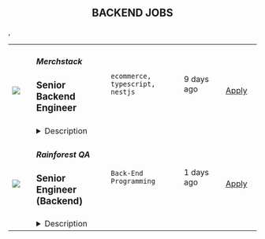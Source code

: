 <div align="center"><h2>BACKEND JOBS</h2></div><table><tr>
                <td width="100" height="100" rowspan="2">
                    <img src=https://remoteOK.com/assets/img/jobs/719be6167564fc43e3ea37e75e0712711656929871.png>
                </td>
                <td width="300">
                    <h5>Merchstack</h5>
                    <h3>
					Senior Backend Engineer				</h3>
                </td>
                <td width="300">
                    <code>ecommerce, typescript, nestjs</code>
                </td>
                <td width="200">
                <text>9 days ago</text>
                </td>
                <td width="100" rowspan="2">
                <a href=https://remoteOK.com/jobs/111502 align="right" target="_blank">Apply</a>
                </td>
            </tr>
            <tr>
                <td colspan="3">
                <details><summary>Description</summary>
                <p>Merchstack is looking for an experienced backend engineer to help architect, build, and evolve our SaaS product on the backend. Weâre seeking engineers who think about the backend in terms of systems, reuse, flexibility, and performance.</p><p>To succeed in this role, you will need a breadth of experience working in modelling data structures for data-rich applications, a passion for object-oriented design patterns and an unparalleled ability to think about individual work items, holistically across the design of the entire application.</p><h2>What youâll do</h2><ul><li>Design and implement new GraphQL queries and mutations to either meet customer demand or UI/UX requirements.</li><li>Contribute to the overall stability and performance of our application.</li><li>Optimize our application for maximum speed and scalability.</li><li>Build new data providers for Merchstack in the form of composable plugins.</li><li>Take ownership of dependencies in our code base i.e. ensuring that we are reasonably patched.</li><li>Work with the VP of Engineering to plan out new prospective pieces of work ahead of time, such as architectural design and infrastructure requirements.</li><li>Work with DevOps / DBA functions to ensure that new and existing features are being backed and observed by appropriate hardware/infrastructure.</li></ul><h2>The Stack</h2><ul><li>Typescript, NestJS</li><li>SQL / TypeORM</li><li>Apollo GraphQL</li><li>ElasticSearch</li><li>Redis</li><li>AWS / Elastic Kubernetes Service</li></ul><h2>What we look for</h2><ul><li>4+ years building object-oriented data-driven applications at scale.</li><li>Confident in leveraging relational data sources at scale, this includes but is not limited to a deep understanding of data cardinality, data structures and efficient client-side memory management for large datasets and fast-moving dimensions.</li><li>Experience leveraging IoC containers for dependency injection, with a full understanding of the 3 main dependency injection lifecycles.</li><li>Advanced Typescript knowledge and desire to use more advanced Typescript concepts to reduce boiler-plate.</li><li>Will not write O(n!) code.</li><li>Good understanding of Internet protocols: TCP/IP, HTTP, WebSocket and demonstratable web performance tuning skills</li><li>Knowledge of the software development lifecycle (version control, tooling, testing, etc.)</li><li>An active Github account, showcasing your own projects</li><li>Deep experience leveraging ORMs for data modelling and data access concerns. Should understand both the pros and cons of using an ORM vs. raw queries.</li><li>Has worked with one or all of the following: NestJS, TypeORM, Apollo GraphQL</li></ul><h2>Bonus points</h2><ul><li>Any experience in another exclusively OOP C-like language, for instance: C# or Java.</li><li>Elasticsearch</li><li>Functional understanding of service-based architecture.</li><li>Packaging container-based applications with an emphasis on small footprints.</li></ul><h2>About you</h2><ul><li>You are detail-oriented and focus on delivering seamless, reliable experiences.</li><li>You care about code quality and are committed to writing strongly typed, well-tested code.</li><li>You are intrinsically motivated, able to manage your time, and enjoy working with a distributed team across the globe.</li><li>You believe in asking for help and helping others when they ask, never throwing a problem over the wall</li><li>You approach problems with curiosity, creativity, and flexibility.</li><li>You strive to foster relationships in order ensure healthy debate.</li><li>You show gratitude and give back.</li></ul><h2>About Merchstack</h2><p>Merchstack partners with companies on their journey to build, launch, and scale modern eCommerce stores. We work with market-leading technologies and our own internal products to help our customers achieve ambitious digital experiences and unlock new growth opportunities. We are a remote-only company with employees all over the world, including the Philippines, the United States, Canada, Spain, and the United Kingdom. We are a small team with big ambitions and value people who are driven towards delivery and thrive on autonomy and trust.</p>
                </details>
                </td>
            </tr>,<tr>
                <td width="100" height="100" rowspan="2">
                    <img src=https://weworkremotely.com/assets/IsotypeV2-1ebe3dd57673f3e8d02b7490bc0faaef55d6a95d3a4aaf17298bd3ed503ae7fe.svg>
                </td>
                <td width="300">
                    <h5>Rainforest QA</h5>
                    <h3> Senior Engineer (Backend)</h3>
                </td>
                <td width="300">
                    <code>Back-End Programming</code>
                </td>
                <td width="200">
                <text>1 days ago</text>
                </td>
                <td width="100" rowspan="2">
                <a href=https://weworkremotely.com/remote-jobs/rainforest-qa-senior-engineer-backend-2 align="right" target="_blank">Apply</a>
                </td>
            </tr>
            <tr>
                <td colspan="3">
                <details><summary>Description</summary>
                

<p>
  <strong>Headquarters:</strong> Remote
    <br /><strong>URL:</strong> <a href="https://www.rainforestqa.com/">https://www.rainforestqa.com/</a>
</p>

<div><strong>About Rainforest</strong></div><div>Rainforest QA is a distributed company full of smart, capable people from around the world who enjoy working together to make our customers successful.</div><div><br></div><div>Our mission is to make product quality accessible for every software company. The Rainforest QA solution combines no-code test automation and crowdsourced testing in a single, one-of-a-kind QA platform, allowing anyone to get the exact insights they need to release with quality, quickly.  </div><div><br></div><div><strong>About the Team</strong></div><div>As a Senior Engineer at Rainforest QA you'll be part of an experienced and diverse team with members all over the world.</div><div><br></div><div>We were built as a distributed team from the beginning and we've committed to implementing tools and processes that allow for and support continuous and effective communication across the world.<br><br><strong>About the Role</strong>
</div><ul>
<li>Work on our main app, which contains the majority of our business logic and is written in Ruby-on-Rails and backed by PostgreSQL and Redis</li>
<li>Work on numerous support services (including our work scheduler and VM management system - both of which manage hundreds of thousands of requests a day) written in a variety of languages (Elixir, Golang, Crystal, Node, Python) chosen because of their suitability to the problem the service is solving</li>
<li>Work on internal tooling to improve the development experience of other engineers and ship faster and safer</li>
<li>Collaborate with product managers and our customer facing teams to analyze customer problems and design high impact features</li>
<li>Lead projects to implement those features</li>
<li>Help other team members to achieve their goals</li>
<li>Continuously learn about new technologies and ways to solve problems</li>
<li>Work with our customer facing teams to triage, troubleshoot, and fix bugs</li>
<li>Write unit and integration tests (using our own product!) to ship high quality software</li>
</ul><div><strong>About You</strong></div><ul>
<li>Extensive experience in Ruby (or equivalent dynamic language) and be extremely knowledgeable of the language and associated ecosystem</li>
<li>Extensive experience in Ruby on Rails (or equivalent framework) and be extremely knowledgeable of the framework and associated ecosystem</li>
<li>Experience in writing and debugging SQL</li>
<li>Enthusiasm for building applications using tools like Ruby on Rails, Golang, Elixir, React, PostgreSQL, Redis, BigQuery, and Kubernetes - amongst others</li>
<li>Practical experience of working on a React codebase</li>
<li>Even though this position is mainly backend focused, we expect you to have some grasp of the whole stack to be able to effectively communicate with engineers across the team, and can make frontend or infrastructure changes when the situation calls for it</li>
<li>Professional experience in engineering SaaS products</li>
<li>Experience leading projects with teams</li>
<li>An ownership mindset: you should look not only at what you’re asked to do, but ask why you’re doing it and how it impacts on the rest of the product, our customers, and whether it makes sense. We expect you to be responsible for your work and to resolve any bugs you might ship</li>
<li>Excitement to learn</li>
<li>Excellent communication skills and able to give and receive constructive feedback</li>
<li>Happy to review code and have your code reviewed</li>
<li>Can work effectively remotely with remote team members (we are a fully distributed company)</li>
<li>Comfortable working in a large codebase with many stakeholders</li>
</ul><div>How we’ll reward you</div><ul>
<li>Competitive salary plus equity.</li>
<li>100% company-paid medical, dental, and vision insurance coverage for employees, 75% for dependents (U.S., only).</li>
<li>Unlimited paid time-off (PTO).</li>
<li>A weekly allowance for lunches and a monthly allowance for remote office supplies or personal development.</li>
<li>Semi-annual company off-sites in exciting destinations around the world.</li>
<li>12 weeks of paid maternity leave and 8 weeks of paid leave for supporting parents.</li>
<li>401k (U.S., only).</li>
</ul><div>
<br><strong>A Note on Diversity and Inclusion</strong>
</div><div>At Rainforest we believe that diverse teams improve our business. We are an equal opportunity employer and do not discriminate on the basis of race, religion, color, nationality, gender, sexual orientation, age, marital status, veteran status, or disability status.</div><div><br></div><div>Due to employment laws, we are unable to hire individuals internationally located in these following countries at this time: China, France, Iran, Egypt, Russia.</div><div>
<br><br>
</div>

<p><strong>To apply:</strong> <a href="https://weworkremotely.com/remote-jobs/rainforest-qa-senior-engineer-backend-2">https://weworkremotely.com/remote-jobs/rainforest-qa-senior-engineer-backend-2</a></p>

                </details>
                </td>
            </tr>,<tr>
                <td width="100" height="100" rowspan="2">
                    <img src=https://wwr-pro.s3.amazonaws.com/logos/0016/3787/logo.gif>
                </td>
                <td width="300">
                    <h5>Greenback Expat Tax Services</h5>
                    <h3> Remote US Expat Tax Accountant Contractor</h3>
                </td>
                <td width="300">
                    <code>Management and Finance</code>
                </td>
                <td width="200">
                <text>33 days ago</text>
                </td>
                <td width="100" rowspan="2">
                <a href=https://weworkremotely.com/remote-jobs/greenback-expat-tax-services-remote-us-expat-tax-accountant-contractor align="right" target="_blank">Apply</a>
                </td>
            </tr>
            <tr>
                <td colspan="3">
                <details><summary>Description</summary>
                <img src="https://we-work-remotely.imgix.net/logos/0016/3787/logo.gif?ixlib=rails-4.0.0&w=50&h=50&dpr=2&fit=fill&auto=compress" />

<p>
  <strong>Headquarters:</strong> Remote
    <br /><strong>URL:</strong> <a href="https://www.greenbacktaxservices.com/">https://www.greenbacktaxservices.com/</a>
</p>

<div> </div><div>
<strong>Greenback Expat Tax Services</strong> is a company that specializes in preparing tax returns for Americans living overseas. We are a highly energetic, positive, resourceful team working virtually across the globe. We believe that executional excellence is key to success.<br><br>
</div><div>At Greenback, we provide you with the tools that you need to be successful and we bring our clients to you so that you can focus on preparing expat taxes and providing exceptional customer care!<br><br>
</div><div>This is not a traditional JOB- it’s more like a business partnership- and is ideally suited for those folks who love the idea of their earning potential being tied to their individual accomplishments, are obsessively organized and have a natural flair for customer care.<br><br>
</div><div><strong>What we’re looking for:</strong></div><ul>
<li>CPAs or EAs with 3-5 years of experience preparing US expat tax returns, including specific experience with the additional forms and schedules required for expats (1116, 2555, FinCen 114, 5471, 3520, etc.)</li>
<li>People who are comfortable managing their own schedule and workload. There are no set hours- you get paid for the work you do and your results. You take on as many customers as you choose (we pre-agree annual targets)</li>
<li>People who see technology as an enabler and embrace it fully. We use state of the art systems (Salesforce, Box, ProSeries, and Lacerte).</li>
<li>People who are extremely organized, especially in managing around deadlines. This is a deadline-driven business, so anyone who gets frazzled near a tax deadline or disorganized will struggle.</li>
<li>Strong attention to detail. Mistakes on tax returns are not cool. We need people who make sure there’s never an error or an oversight.</li>
</ul><div><strong><br>Why work with Greenback?</strong></div><ul>
<li>Again, this is not a traditional 9 to 5. No one has set hours- you have specific responsibilities and obligations related to the timeliness of customer care, but it’s up to you to set a schedule that meets those timings.</li>
<li>
<strong>No office/no commute.</strong> You have the ultimate <strong>flexibility</strong> to decide where you work from and when you work. Want to spend tax season in your home office and the slower season working a lighter load from Mexico or Bali or the coast of Spain? Many on our team do just that.</li>
<li>You get paid directly in proportion to how many tax returns you complete. Your earning potential is unlimited and a good number of the accountants on our team earn six figures. However, this is also very personal and is directly in relation to your skillset. If you’re a hustler, have high expertise in US expat tax prep, work hard and stay organized, this is a great opportunity for you.</li>
<li>We have frequent bonus opportunities for excellence in staying organized, timeliness, and attention to detail. We’ve heard our accountants described as <strong>“personal tax time hero’s”</strong>-we compensate accountants above the standard per return pay for above and beyond customer care</li>
<li>This opportunity is an ideal fit for people who are happy to work on their own, but don’t want to manage the business logistics like marketing, customer acquisition, billing, customer service, etc</li>
<li>We’re maniacal about customer care- we expect everyone to have an experience with us that makes them want to go straight out and tell their friends how wonderful Greenback is. Accountants who feel that’s important thrive with us and love how happy their customers are at the end of each tax season.</li>
<li>You will have <strong>access to a peer group of 30+ accountants</strong> that are the best in the industry in regards to not just US expat taxes, but also customer-centricity.</li>
</ul><div><br></div><div>And the best news is- we’re hiring! The business is growing rapidly, and we’re looking to bring in 5-10 more accountants this year alone. Apply today!!! To apply, take the following steps:</div><ul>
<li>Fill out our online assessment (see link below!)</li>
<li>Attach to the online form your resume/CV or Linkedin profile.</li>
</ul><div><br></div><div>Location: United States<br>Candidates can be based anywhere in the world, this position is virtual/work from home. <br><br><br>
</div>

<p><strong>To apply:</strong> <a href="https://weworkremotely.com/remote-jobs/greenback-expat-tax-services-remote-us-expat-tax-accountant-contractor">https://weworkremotely.com/remote-jobs/greenback-expat-tax-services-remote-us-expat-tax-accountant-contractor</a></p>

                </details>
                </td>
            </tr>,<tr>
                <td width="100" height="100" rowspan="2">
                    <img src=https://weworkremotely.com/assets/IsotypeV2-1ebe3dd57673f3e8d02b7490bc0faaef55d6a95d3a4aaf17298bd3ed503ae7fe.svg>
                </td>
                <td width="300">
                    <h5>Chili Piper</h5>
                    <h3> Back End Engineer</h3>
                </td>
                <td width="300">
                    <code>Back-End Programming</code>
                </td>
                <td width="200">
                <text>211 days ago</text>
                </td>
                <td width="100" rowspan="2">
                <a href=https://weworkremotely.com/remote-jobs/chili-piper-back-end-engineer-2 align="right" target="_blank">Apply</a>
                </td>
            </tr>
            <tr>
                <td colspan="3">
                <details><summary>Description</summary>
                

<p>
  <strong>Headquarters:</strong> One Dock 72 Way Brooklyn, NY 11205
    <br /><strong>URL:</strong> <a href="https://www.chilipiper.com/">https://www.chilipiper.com/</a>
</p>

<div>
<em>**Please note: this role is </em><strong><em>non-US</em></strong><em> only**</em><br><br>Chili Piper is seeking talented, motivated engineers to join our fully remote team building interactive data applications. As a part of our growing back-end team, you will collaborate with others throughout our organization and technology stack to build products that are revolutionizing the way our clients achieve their business goals.<br><br>
</div><div>
<br>On the back-end team, we invite you to bring your experience and perspective to conversations about the future growth of our applications and environment. We work closely together, with a healthy and non-combative review process aimed at improving code as well as developing each other’s skills. In short, we strive to write solid, thoroughly tested, and readable code; and we are seeking a new contributor to our already highly effective team.<br><br>
</div><div>
<strong><em><br>What You'll Do</em></strong> <br><br>
</div><ul>
<li>Build API to a multi-tenant backend services to enable easy access by internal applications, clients, and partners</li>
<li>Continuously integrate and ship code into the cloud environment</li>
<li>Develop applications from ground up using a modern technology stack such as Scala, Akka, Play NoSQL</li>
<li>Participate in defining the architecture of modern tools and runtime for operating your code such as GCP, Docker, Kubernetes</li>
<li>Work directly with Product Owners to deliver products in a collaborative and agile environment</li>
<li>As a part of growing team, you will collaborate with engineers  throughout our organization and technology stack to build products that are revolutionizing the way our clients achieve their business goals</li>
</ul><div>
<strong><em><br>Who You Are<br></em></strong><br>
</div><ul>
<li>You are passionate to be part of cutting edge projects and are motivated by delivering world-class products with great architecture on an aggressive schedule</li>
<li>You are not intimidated by challenges; thrives even under pressure; are passionate about your craft; and hyper focused on delivering exceptional results</li>
<li>You love to learn new technologies and mentor engineers to raise the bar on your team</li>
<li>You use, or are passionate about learning, functional programming the right way, GCP, Docker, Scala, Akka, Mong</li>
<li>Not afraid of implementing UI for new and existing features</li>
</ul><div>
<strong><br>Qualifications<br></strong><br>
</div><div>
<strong><em><br>What We're Looking For<br></em></strong><br>
</div><ul>
<li>4+ years of full stack development experience</li>
<li>2+ years of experience in Scala</li>
<li>Experience working with Play Scala or Akka HTTP</li>
<li>Experience in designing API and documenting them</li>
<li>Experience in Unix/Linux including basic commands and scripting</li>
<li>Solid understanding of continuous integration, deployment and monitoring</li>
<li>Excellent communication skills</li>
<li>Passion for Chili Piper Values of Help, Innovate, Have Fun</li>
<li>Thrive in a fast pace environment with ability to prioritize and multi-task on the fly</li>
<li>Resourcefulness, creativity and strategic thinking for troubleshooting problems</li>
<li>Self motivated and self-directed; Fast learner</li>
<li>Strong English communication and documentation skills</li>
<li>Ability to work in a dynamic environment in which the requirements are not always well defined and priorities change frequently</li>
<li>Strong attention to detail and documentation</li>
<li>Comfortable in supporting and working with global customers across many time zones</li>
</ul><div>
<strong><br>Additional Information<br></strong><br>
</div><div>
<strong><em><br>How We Work<br></em></strong><br>
</div><ul>
<li>
<strong>Freedom and flexibility.</strong> We’re a 100% distributed team working from around the world. <strong><em>Our team members can work from wherever they want</em></strong> in the world, as long as they show up on our weekly all hands meeting on Zoom.</li>
<li>
<strong>Solve interesting problems.</strong> The software landscape has exploded. There are dozens of solutions for each problem. We want to be different. We come up with new angles on existing problems or invent better solutions to help companies with their sales and marketing. Then we turn these ideas into beautiful, smart software.</li>
<li>
<strong>Autonomy and ownership.</strong> Working on a distributed team means you don’t have someone micromanaging you or looking over your shoulder to make sure you’re getting things done. We’re a team of do-ers who take full ownership for their results.</li>
<li>
<strong>Be helpful.</strong> Our first value as a company is help. Help our customers be successful. Help our prospects get the right information and make the right decision whether or not it includes our products. Help our team members reach their full potential.</li>
</ul><div>
<strong><em><br>The Perks<br></em></strong><br>
</div><ul>
<li>Unlimited Vacation</li>
<li>Generous Health, Dental, and Vision Insurance</li>
<li>WeWork membership so you can work from anywhere</li>
<li>Any equipment/software/tech that you need to do your job</li>
</ul>

<p><strong>To apply:</strong> <a href="https://weworkremotely.com/remote-jobs/chili-piper-back-end-engineer-2">https://weworkremotely.com/remote-jobs/chili-piper-back-end-engineer-2</a></p>

                </details>
                </td>
            </tr>,<tr>
                <td width="100" height="100" rowspan="2">
                    <img src=https://remotive.com/job/1298840/logo>
                </td>
                <td width="300">
                    <h5>SportyBet </h5>
                    <h3>Backend Engineer </h3>
                </td>
                <td width="300">
                    <code>apache,AWS,backend,cloud</code>
                </td>
                <td width="200">
                <text>12 days ago</text>
                </td>
                <td width="100" rowspan="2">
                <a href=https://remotive.com/remote-jobs/software-dev/backend-engineer-1298840 align="right" target="_blank">Apply</a>
                </td>
            </tr>
            <tr>
                <td colspan="3">
                <details><summary>Description</summary>
                <p><span style="font-weight: 600; -webkit-font-smoothing: antialiased;">Sporty's sites are some of the most popular on the internet, consistently staying in Alexa's list of top websites for the countries they operate in.</span></p>
 
<p>In this role, you’ll be responsible for developing microservices in a distributed deployment environment with an emphasis on containerisation with Docker and K8S. You won’t just be writing simple CRUD applications, but instead will be working on the core logic of complex systems that are accessed millions of times a day. We wrote our system from scratch about 3 years ago, so you’ll be working with the latest technology and won’t have to worry about decades old legacy code.</p>
 
<p>A willingness to work in Springboot is fine - as long as you are willing to learn and have demonstrable experience in an object-oriented programming language.<br><br>We are hiring for both Mid and Senior level Engineers </p>
 
<p><span style="font-weight: 600; -webkit-font-smoothing: antialiased;">Our Stack (we don't expect you to have all of these)<br><br></span></p>
<ul><li><span style="color: var(--remotive-chocolate);">Backend Application Framework: Spring Boot (Java Config + Embedded Tomcat)</span></li><li><span style="color: var(--remotive-chocolate);">Micro Service Framework: Spring Cloud Dalston (Netflix Eureka + Netflix Zuul + Netflix Ribbon + Feign)</span></li><li><span style="color: var(--remotive-chocolate);">Database Sharding Middleware: Lede Cetus</span></li><li><span style="color: var(--remotive-chocolate);">Database: MySQL and Oracle,Mybatis, Druid</span></li><li><span style="color: var(--remotive-chocolate);">Public Cache: AWS ElastiCache + Redis</span></li><li><span style="color: var(--remotive-chocolate);">Message Queue: Apache RocketMQ</span></li><li><span style="color: var(--remotive-chocolate);">Distributed Scheduling: Dangdang Elastic Job</span></li><li><span style="color: var(--remotive-chocolate);">Data Index and Search: ElasticSearchLog</span></li><li><span style="color: var(--remotive-chocolate);">Real-time Visualization: ElasticSearch + Logstash + Kibana</span></li><li><span style="color: var(--remotive-chocolate);">Business Monitoring: Graphite + Grafana</span></li><li><span style="color: var(--remotive-chocolate);">Cluster Monitoring: Zabbix + AWS Cloudwatch</span></li><li><span style="color: var(--remotive-chocolate);">Tasking: Elastic Job</span></li><li><span style="color: var(--remotive-chocolate);">Server: Netty </span></li></ul><span style="color: var(--remotive-chocolate);"><br></span>
<p><span style="font-weight: 600; -webkit-font-smoothing: antialiased;">Responsibilities</span></p>
 
<ul>
<li>Develop highly-scalable mobile internet backends for millions of users</li>
<li>Work with Product Owners and other development team members to determine new features and user stories needed in new / revised applications or large/complex development projects</li>
<li>Participate in code reviews with peers and managers to ensure that each increment adheres to original vision as described in the user story and all standard resource libraries and architecture patterns as appropriate</li>
<li>Respond to support calls for applications in production for quick diagnosis and repair to keep things running smoothly for users</li>
<li>Participate in all team ceremonies including planning, grooming, product demonstration and team retrospectives</li>
<li>Mentoring less experienced team members </li>
</ul>
 
<p><span style="font-weight: 600; -webkit-font-smoothing: antialiased;">Requirements</span></p>
 
<ul>
<li>Preferred experience in Spring Boot, Spring Cloud, Spring Data and iBATIS</li>
<li>Strong experience with highly-scalable web backends</li>
<li>Experience designing highly transactional systems</li>
<li>Advanced proficiency in Object Oriented Design (OOD) and analysis</li>
<li>Advanced proficiency in application of analysis / design engineering functions</li>
<li>Advanced proficiency in application of non-functional software qualities such as resiliency and maintainability</li>
<li>Advanced proficiency in modern behavior-driven testing techniques</li>
<li>Deep understanding of Microservices</li>
<li>Proficient in SQL</li>
<li>Expert knowledge of application development with technologies like RabbitMQ, MySQL, Redis etc</li>
<li>Strong experience with container and cloud solutions such as Docker, Kubernetes and AWS Cloud\</li>
<li>An ability to work independently</li>
<li>Excellent communication skills</li>
</ul>
<span style="font-weight: 600; color: var(--remotive-chocolate);"><br></span><p><span style="font-weight: 600; color: rgb(0, 0, 0); letter-spacing: 0.75px;">Interview Process<br><br></span></p><ul><li>HackerRank Test </li><li>Remote interview with 2 Engineers + Lead or Director</li><li>24-72 hour feedback loops throughout process <br><br></li></ul><p><span style="font-weight: 600; color: rgb(0, 0, 0); letter-spacing: 0.75px;">Benefits<br><br></span></p><ul><li><span style="color: var(--remotive-chocolate);">Quarterly and flash bonuses</span></li><li><span style="color: var(--remotive-chocolate);">Flexible working hours</span></li><li><span style="color: var(--remotive-chocolate);">Top-of-the-line equipment</span></li><li><span style="color: var(--remotive-chocolate);">Education allowance</span></li><li><span style="color: var(--remotive-chocolate);">Referral bonuses</span></li><li><span style="color: var(--remotive-chocolate);">28 days paid annual leave</span></li><li><span style="color: var(--remotive-chocolate);">Annual Global and Team company retreats - Lisbon &amp; Dubai are planned for 2022!</span></li><li><span style="color: var(--remotive-chocolate);">Highly talented, dependable co-workers in a global, multicultural organisation</span></li><li><span style="color: var(--remotive-chocolate);">We score 100% on The Joel Test</span></li><li><span style="color: var(--remotive-chocolate);">Our teams are small enough for you to be impactful</span></li><li><span style="color: var(--remotive-chocolate);">Our business is globally established and successful, offering stability and security to our Team Members</span></li></ul>
<img src="https://remotive.com/job/track/1298840/blank.gif?source=public_api" alt=""/>
                </details>
                </td>
            </tr></table>